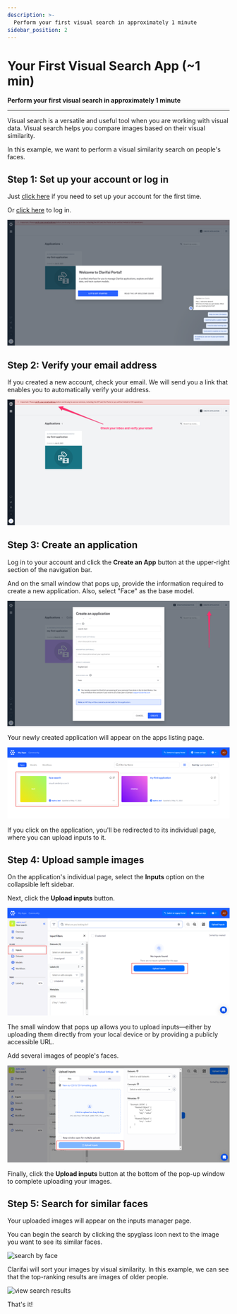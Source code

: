 ```yaml
---
description: >-
  Perform your first visual search in approximately 1 minute
sidebar_position: 2
---
```


# Your First Visual Search App (~1 min)

**Perform your first visual search in approximately 1 minute**
<hr />

Visual search is a versatile and useful tool when you are working with visual data. Visual search helps you compare images based on their visual similarity.

In this example, we want to perform a visual similarity search on people's faces. 

## Step 1: Set up your account or log in

Just [click here](https://clarifai.com/signup) if you need to set up your account for the first time. 

Or [click here](https://clarifai.com/login) to log in.‌

![Create account login](/img/create_acct_login.png)

## Step 2: Verify your email address

If you created a new account, check your email. We will send you a link that enables you to automatically verify your address.‌

![verify email](/img/verify_email.png)

## Step 3: Create an application

Log in to your account and click the **Create an App** button at the upper-right section of the navigation bar.

And on the small window that pops up, provide the information required to create a new application. Also, select "Face" as the base model.

![create application](/img/create-application.png)

Your newly created application will appear on the apps listing page.

![create application](/img/face_search_app.png)

If you click on the application, you'll be redirected to its individual page, where you can upload inputs to it. 

## Step 4: Upload sample images

On the application's individual page, select the **Inputs** option on the collapsible left sidebar.

Next, click the **Upload inputs** button.

![data mode](/img/data_mode_search_app.png)

The small window that pops up allows you to upload inputs—either by uploading them directly from your local device or by providing a publicly accessible URL. 

Add several images of people's faces. 

![browse files](/img/browse_files_search_app.png)

Finally, click the **Upload inputs** button at the bottom of the pop-up window to complete uploading your images.

## Step 5: Search for similar faces

Your uploaded images will appear on the inputs manager page. 

You can begin the search by clicking the spyglass icon next to the image you want to see its similar faces. 

![search by face](/img/search-by-face.png)

Clarifai will sort your images by visual similarity. In this example, we can see that the top-ranking results are images of older people.

![view search results](/img/view-search-results.png)

That's it!
​
